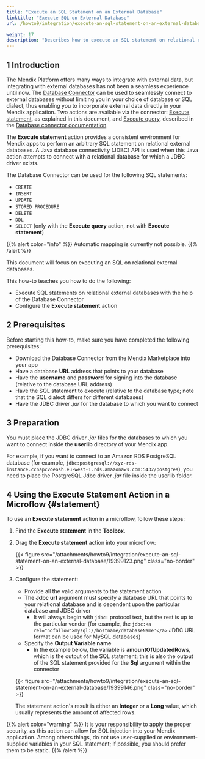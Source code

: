 ```yaml
---
title: "Execute an SQL Statement on an External Database"
linktitle: "Execute SQL on External Database"
url: /howto9/integration/execute-an-sql-statement-on-an-external-database/

weight: 17
description: "Describes how to execute an SQL statement on relational external databases using Database Connector."
---
```


## 1 Introduction

The Mendix Platform offers many ways to integrate with external data, but integrating with external databases has not been a seamless experience until now. The [Database Connector](/appstore/modules/database-connector/) can be used to seamlessly connect to external databases without limiting you in your choice of database or SQL dialect, thus enabling you to incorporate external data directly in your Mendix application. Two actions are available via the connector: [Execute statement](#statement), as explained in this document, and [Execute query](/appstore/modules/database-connector/#execute-query), described in the [Database connector documentation](/appstore/modules/database-connector/). 

The **Execute statement** action provides a consistent environment for Mendix apps to perform an arbitrary SQL statement on relational external databases. A Java database connectivity (JDBC) API is used when this Java action attempts to connect with a relational database for which a JDBC driver exists.

The Database Connector can be used for the following SQL statements:

* `CREATE`
* `INSERT`
* `UPDATE`
* `STORED PROCEDURE`
* `DELETE`
* `DDL`
* `SELECT` (only with the **Execute query** action, not with **Execute statement**)

{{% alert color="info" %}}
Automatic mapping is currently not possible.
{{% /alert %}}

This document will focus on executing an SQL on relational external databases.

This how-to teaches you how to do the following:

* Execute SQL statements on relational external databases with the help of the Database Connector
* Configure the **Execute statement** action

## 2 Prerequisites

Before starting this how-to, make sure you have completed the following prerequisites:

* Download the Database Connector from the Mendix Marketplace into your app
* Have a database **URL** address that points to your database
* Have the **username** and **password** for signing into the database (relative to the database URL address)
* Have the SQL statement to execute (relative to the database type; note that the SQL dialect differs for different databases)
* Have the JDBC driver *.jar* for the database to which you want to connect

## 3 Preparation

You must place the JDBC driver *.jar* files for the databases to which you want to connect inside the **userlib** directory of your Mendix app. 

For example, if you want to connect to an Amazon RDS PostgreSQL database (for example, `jdbc:postgresql://xyz-rds-instance.ccnapcvoeosh.eu-west-1.rds.amazonaws.com:5432/postgres`), you need to place the PostgreSQL Jdbc driver *.jar* file inside the userlib folder.

## 4 Using the Execute Statement Action in a Microflow {#statement}

To use an **Execute statement** action in a microflow, follow these steps:

1. Find the **Execute statement** in the **Toolbox**.

2. Drag the **Execute statement** action into your microflow: 

    {{< figure src="/attachments/howto9/integration/execute-an-sql-statement-on-an-external-database/19399123.png" class="no-border" >}}

3. Configure the statement:
    * Provide all the valid arguments to the statement action
    * The **Jdbc url** argument must specify a database URL that points to your relational database and is dependent upon the particular database and JDBC driver
        * It will always begin with `jdbc:` protocol text, but the rest is up to the particular vendor (for example, the `jdbc:<a rel="nofollow">mysql://hostname/databaseName'</a>` JDBC URL format can be used for MySQL databases)
    * Specify the **Output Variable name**
        * In the example below, the variable is **amountOfUpdatedRows**, which is the  output of the SQL statement; this is also the output of the SQL statement provided for the **Sql** argument within the connector

    {{< figure src="/attachments/howto9/integration/execute-an-sql-statement-on-an-external-database/19399146.png" class="no-border" >}}

    The statement action's result is either an **Integer** or a **Long** value, which usually represents the amount of affected rows.

{{% alert color="warning" %}}
It is your responsibility to apply the proper security, as this action can allow for SQL injection into your Mendix application. Among others things, do not use user-supplied or environment-supplied variables in your SQL statement; if possible, you should prefer them to be static.
{{% /alert %}}
